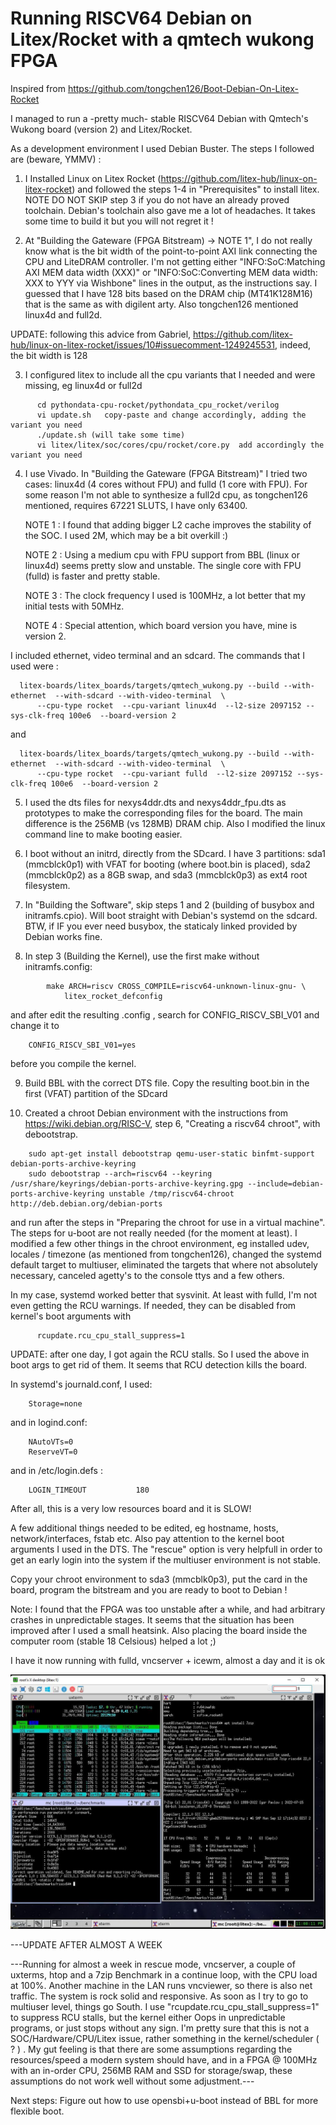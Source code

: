 # Running RISCV64 Debian on Litex/Rocket with a qmtech wukong FPGA

Inspired from https://github.com/tongchen126/Boot-Debian-On-Litex-Rocket 

I managed to run a -pretty much- stable RISCV64 Debian with Qmtech's Wukong board (version 2) and Litex/Rocket.

As a development environment I used Debian Buster. The steps I followed are (beware, YMMV) :

1) I Installed Linux on Litex Rocket (https://github.com/litex-hub/linux-on-litex-rocket) and followed the steps 1-4 in "Prerequisites" to install litex.
NOTE DO NOT SKIP step 3 if you do not have an already proved toolchain. Debian's toolchain also gave me a lot of headaches. It takes some time to build it but you will not regret it ! 

2) At "Building the Gateware (FPGA Bitstream) -> NOTE 1", I do not really know what is the bit width of the point-to-point AXI link connecting the CPU and LiteDRAM controller. 
I'm not getting either "INFO:SoC:Matching AXI MEM data width (XXX)" or "INFO:SoC:Converting MEM data width: XXX to YYY via Wishbone" lines in the output, as the instructions say. 
I guessed that I have 128 bits based on the DRAM chip (MT41K128M16) that is the same as with digilent arty. Also tongchen126 mentioned linux4d and full2d. 

UPDATE: following this advice from Gabriel, https://github.com/litex-hub/linux-on-litex-rocket/issues/10#issuecomment-1249245531, indeed, the bit width is 128 

3) I configured litex to include all the cpu variants that I needed and were missing, eg linux4d or full2d

```
      cd pythondata-cpu-rocket/pythondata_cpu_rocket/verilog
      vi update.sh   copy-paste and change accordingly, adding the variant you need
      ./update.sh (will take some time)
      vi litex/litex/soc/cores/cpu/rocket/core.py  add accordingly the variant you need
```
4) I use Vivado. In "Building the Gateware (FPGA Bitstream)" I tried two cases: linux4d (4 cores without FPU) and fulld (1 core with FPU). 
For some reason I'm not able to synthesize a full2d cpu, as tongchen126 mentioned, requires 67221 SLUTS, I have only 63400.

	NOTE 1 : I found that adding bigger L2 cache improves the stability of the SOC. I used 2M, which may be a bit overkill :) 

	NOTE 2 : Using a medium cpu with FPU support from BBL (linux or linux4d) seems pretty slow and unstable. The single core with FPU (fulld) is faster and pretty stable. 

	NOTE 3 : The clock frequency I used is 100MHz, a lot better that my initial tests with 50MHz. 

	NOTE 4 : Special attention, which board version you have, mine is version 2.

I included ethernet, video terminal and an sdcard.  The commands that I used were :
```
  litex-boards/litex_boards/targets/qmtech_wukong.py --build --with-ethernet  --with-sdcard --with-video-terminal  \
      --cpu-type rocket  --cpu-variant linux4d  --l2-size 2097152 --sys-clk-freq 100e6  --board-version 2
```
  and
```  
  litex-boards/litex_boards/targets/qmtech_wukong.py --build --with-ethernet  --with-sdcard --with-video-terminal  \
      --cpu-type rocket  --cpu-variant fulld  --l2-size 2097152 --sys-clk-freq 100e6  --board-version 2
```

5) I used the dts files for nexys4ddr.dts and nexys4ddr_fpu.dts as prototypes to make the corresponding files for the board. 
The main difference is the 256MB (vs 128MB) DRAM chip. Also I modified the linux command line to make booting easier.

6) I boot without an initrd, directly from the SDcard. I have 3 partitions:  sda1 (mmcblck0p1) with VFAT for booting (where boot.bin is placed), sda2 (mmcblck0p2) as a 8GB swap, and sda3 (mmcblck0p3) as ext4 root filesystem.

7) In "Building the Software", skip steps 1 and 2 (building of busybox and initramfs.cpio). Will boot straight with Debian's systemd on the sdcard. BTW, if IF you ever need busybox, the staticaly linked provided by Debian works fine.

8) In step 3 (Building the Kernel), use the first make without initramfs.config:
```
		make ARCH=riscv CROSS_COMPILE=riscv64-unknown-linux-gnu- \
			litex_rocket_defconfig 
```

and after edit the resulting .config , search for CONFIG_RISCV_SBI_V01 and change it to 
```
	CONFIG_RISCV_SBI_V01=yes
```

before you compile the kernel.

9) Build BBL with the correct DTS file. Copy the resulting boot.bin in the first (VFAT) partition of the SDcard

10) Created a chroot Debian environment with the instructions from https://wiki.debian.org/RISC-V, step 6, "Creating a riscv64 chroot", with debootstrap. 
```
	sudo apt-get install debootstrap qemu-user-static binfmt-support debian-ports-archive-keyring
	sudo debootstrap --arch=riscv64 --keyring /usr/share/keyrings/debian-ports-archive-keyring.gpg --include=debian-ports-archive-keyring unstable /tmp/riscv64-chroot http://deb.debian.org/debian-ports
```

and run after the steps in "Preparing the chroot for use in a virtual machine". The steps for u-boot are not really needed (for the moment at least). I modified a few other things in the chroot environment, eg  installed udev, locales / timezone (as mentioned from tongchen126), changed the systemd default target to multiuser, eliminated the targets that where not absolutely necessary, canceled agetty's to the console ttys and a few others. 

In my case, systemd worked better that sysvinit. At least with fulld, I'm not even getting the RCU warnings. If needed, they can be disabled from kernel's boot arguments with 
```
      rcupdate.rcu_cpu_stall_suppress=1
```   

UPDATE: after one day, I got again the RCU stalls. So I used the above in boot args to get rid of them. It seems that RCU detection kills the board.


In systemd's journald.conf, I used:
```
	Storage=none
```

and in logind.conf:
```
	NAutoVTs=0
	ReserveVT=0
```

and in /etc/login.defs :
```
	LOGIN_TIMEOUT           180
```

After all, this is a very low resources board and it is SLOW! 

      
A few additional things needed to be edited, eg hostname, hosts, network/interfaces, fstab etc. Also pay attention to the kernel boot arguments I used in the DTS. The "rescue" option is very helpfull in order to get an early login into the system if the multiuser environment is not stable.

Copy your chroot environment to sda3 (mmcblk0p3), put the card in the board, program the bitstream and you are ready to boot to Debian !

Note: I found that the FPGA was too unstable after a while, and had arbitrary crashes in unpredictable stages. It seems that the situation has been improved after I used a small heatsink. Also placing the board inside the computer room (stable 18 Celsious) helped a lot ;)

I have it now running with fulld, vncserver + icewm, almost a day and it is ok

![Screenshot](vncviewer-snapshot.jpg)



---UPDATE AFTER ALMOST A WEEK 

---Running for almost a week in rescue mode, vncserver, a couple of uxterms, htop and a 7zip Benchmark in a continue loop, with the CPU load at 100%. Another machine in the LAN runs vncviewer, so there is also net traffic. The system is rock solid and responsive. As soon as I try to go to multiuser level, things go South. I use "rcupdate.rcu_cpu_stall_suppress=1" to suppress RCU stalls, but the kernel either Oops in unpredictable programs, or just stops without any sign. I'm pretty sure that this is not a SOC/Hardware/CPU/Litex issue, rather something in the kernel/scheduler ( ? ) . My gut feeling is that there are some assumptions regarding the resources/speed a modern system should have, and in a FPGA @ 100MHz with an in-order CPU, 256MB RAM and SSD for storage/swap, these assumptions do not work well without some adjustment.---



Next steps: 
Figure out how to use opensbi+u-boot instead of BBL for more flexible boot.


 

	
	
		
		
		
		


